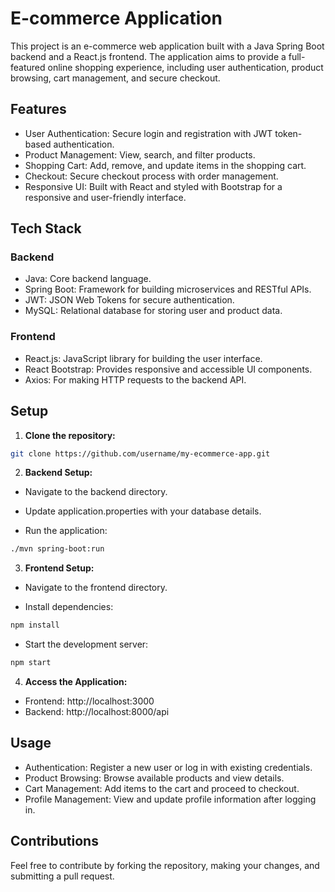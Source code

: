 # E-commerce Application
This project is an e-commerce web application built with a Java Spring Boot backend and a React.js frontend. The application aims to provide a full-featured online shopping experience, including user authentication, product browsing, cart management, and secure checkout.

## Features
- User Authentication: Secure login and registration with JWT token-based authentication.
- Product Management: View, search, and filter products.
- Shopping Cart: Add, remove, and update items in the shopping cart.
- Checkout: Secure checkout process with order management.
- Responsive UI: Built with React and styled with Bootstrap for a responsive and user-friendly interface.
## Tech Stack
### Backend
- Java: Core backend language.
- Spring Boot: Framework for building microservices and RESTful APIs.
- JWT: JSON Web Tokens for secure authentication.
- MySQL: Relational database for storing user and product data.
### Frontend
- React.js: JavaScript library for building the user interface.
- React Bootstrap: Provides responsive and accessible UI components.
- Axios: For making HTTP requests to the backend API.
## Setup
1. **Clone the repository:**
```bash 
git clone https://github.com/username/my-ecommerce-app.git 
```
2. **Backend Setup:**

- Navigate to the backend directory.

- Update application.properties with your database details.

- Run the application:
```bash 
./mvn spring-boot:run
```

3. **Frontend Setup:**

- Navigate to the frontend directory.

- Install dependencies:
```bash
npm install
```
- Start the development server:
```bash
npm start
```
4. **Access the Application:**

- Frontend: http://localhost:3000
- Backend: http://localhost:8000/api
## Usage
- Authentication: Register a new user or log in with existing credentials.
- Product Browsing: Browse available products and view details.
- Cart Management: Add items to the cart and proceed to checkout.
- Profile Management: View and update profile information after logging in.
## Contributions
Feel free to contribute by forking the repository, making your changes, and submitting a pull request.


